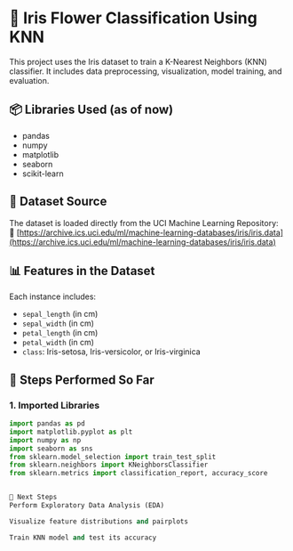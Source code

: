# 🌸 Iris Flower Classification Using KNN

This project uses the Iris dataset to train a K-Nearest Neighbors (KNN) classifier. It includes data preprocessing, visualization, model training, and evaluation.

## 📦 Libraries Used (as of now)

- pandas
- numpy
- matplotlib
- seaborn
- scikit-learn

## 📁 Dataset Source

The dataset is loaded directly from the UCI Machine Learning Repository:  
🔗 [https://archive.ics.uci.edu/ml/machine-learning-databases/iris/iris.data](https://archive.ics.uci.edu/ml/machine-learning-databases/iris/iris.data)

## 📊 Features in the Dataset

Each instance includes:

- `sepal_length` (in cm)
- `sepal_width` (in cm)
- `petal_length` (in cm)
- `petal_width` (in cm)
- `class`: Iris-setosa, Iris-versicolor, or Iris-virginica

## 🧪 Steps Performed So Far

### 1. Imported Libraries

```python
import pandas as pd
import matplotlib.pyplot as plt
import numpy as np
import seaborn as sns
from sklearn.model_selection import train_test_split
from sklearn.neighbors import KNeighborsClassifier
from sklearn.metrics import classification_report, accuracy_score


🚀 Next Steps
Perform Exploratory Data Analysis (EDA)

Visualize feature distributions and pairplots

Train KNN model and test its accuracy


